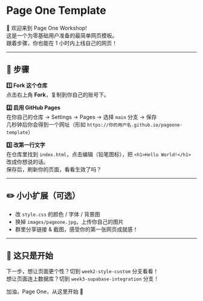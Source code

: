 # Page One Template

👋 欢迎来到 Page One Workshop!  
这是一个为零基础用户准备的最简单网页模板。  
跟着步骤，你也能在 1 小时内上线自己的网页！

---

## 🚀 步骤

**1️⃣ Fork 这个仓库**  
点击右上角 **Fork**，复制到你自己的账号下。

**2️⃣ 启用 GitHub Pages**  
在你自己的仓库 → Settings → Pages → 选择 `main` 分支 → 保存  
几秒钟后你会得到一个网址（形如 `https://你的用户名.github.io/pageone-template`）

**3️⃣ 改第一行文字**  
在仓库里找到 `index.html`，点击编辑（铅笔图标），把 `<h1>Hello World!</h1>` 改成你想说的话。  
保存后，刷新你的页面，看看生效了吗？

---

## ✏️ 小小扩展（可选）

- 改 `style.css` 的颜色 / 字体 / 背景图
- 换掉 `images/pageone.jpg`，上传你自己的图片
- 群里分享链接 & 截图，感受你的第一张网页成就感！

---

## 🌟 这只是开始  
下一步，想让页面更个性？切到 `week2-style-custom` 分支看看！  
想让页面连上数据库？切到 `week3-supabase-integration` 分支！  

加油，Page One，从这里开始 🚀
